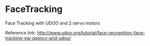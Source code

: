 FaceTracking
============

Face Tracking with UDOO and 2 servo motors

Reference link:
http://www.udoo.org/tutorial/face-recognition-face-tracking-via-opencv-and-udoo/
